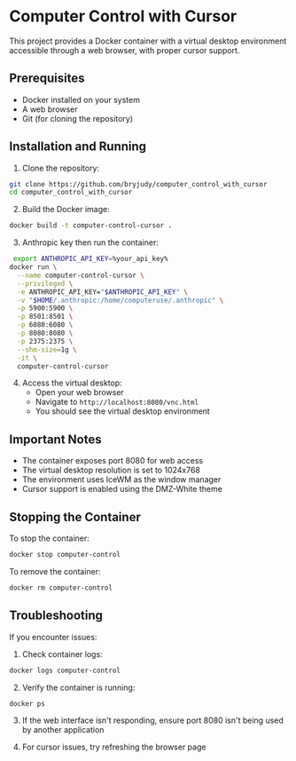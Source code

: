 # Computer Control with Cursor

This project provides a Docker container with a virtual desktop environment accessible through a web browser, with proper cursor support.

## Prerequisites

- Docker installed on your system
- A web browser
- Git (for cloning the repository)

## Installation and Running

1. Clone the repository:
```bash
git clone https://github.com/bryjudy/computer_control_with_cursor
cd computer_control_with_cursor
```

2. Build the Docker image:
```bash
docker build -t computer-control-cursor .
```

3. Anthropic key then run the container:
```bash
 export ANTHROPIC_API_KEY=%your_api_key%
docker run \
  --name computer-control-cursor \
  --privileged \
  -e ANTHROPIC_API_KEY="$ANTHROPIC_API_KEY" \
  -v "$HOME/.anthropic:/home/computeruse/.anthropic" \
  -p 5900:5900 \
  -p 8501:8501 \
  -p 6080:6080 \
  -p 8080:8080 \
  -p 2375:2375 \
  --shm-size=1g \
  -it \
  computer-control-cursor
```

4. Access the virtual desktop:
   - Open your web browser
   - Navigate to `http://localhost:8080/vnc.html`
   - You should see the virtual desktop environment

## Important Notes

- The container exposes port 8080 for web access
- The virtual desktop resolution is set to 1024x768
- The environment uses IceWM as the window manager
- Cursor support is enabled using the DMZ-White theme

## Stopping the Container

To stop the container:
```bash
docker stop computer-control
```

To remove the container:
```bash
docker rm computer-control
```

## Troubleshooting

If you encounter issues:

1. Check container logs:
```bash
docker logs computer-control
```

2. Verify the container is running:
```bash
docker ps
```

3. If the web interface isn't responding, ensure port 8080 isn't being used by another application

4. For cursor issues, try refreshing the browser page